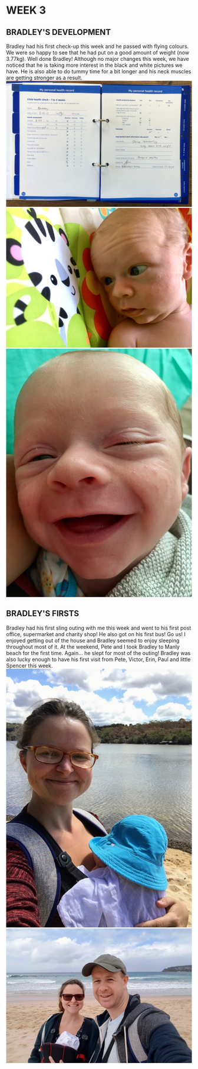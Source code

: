 # WEEK 3
## BRADLEY'S DEVELOPMENT
Bradley had his first check-up this week and he passed with flying colours. We were so happy to see that he had put on a good amount of weight (now 3.77kg). Well done Bradley! Although no major changes this week, we have noticed that he is taking more interest in the black and white pictures we have. He is also able to do tummy time for a bit longer and his neck muscles are getting stronger as a result.
![IMG_2853.jpg](IMG_2853.jpg "IMG_2853.jpg")
![IMG_2582.jpg](IMG_2582.jpg "IMG_2582.jpg")
![IMG_2543.jpg](IMG_2543.jpg "IMG_2543.jpg")
## BRADLEY'S FIRSTS
Bradley had his first sling outing with me this week and went to his first post office, supermarket and charity shop! He also got on his first bus! Go us! I enjoyed getting out of the house and Bradley seemed to enjoy sleeping throughout most of it. At the weekend, Pete and I took Bradley to Manly beach for the first time. Again... he slept for most of the outing! Bradley was also lucky enough to have his first visit from Pete, Victor, Erin, Paul and little Spencer this week.
![IMG_2683.jpg](IMG_2683.jpg "IMG_2683.jpg")
![IMG_2606.jpg](IMG_2606.jpg "IMG_2606.jpg")
